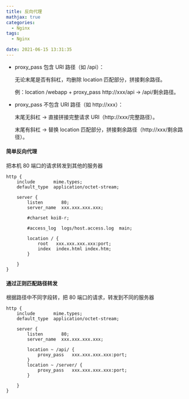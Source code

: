 ```yaml
---
title: 反向代理
mathjax: true
categories:
  - Nginx
tags:
  - Nginx

date: 2021-06-15 13:31:35
---
```


- proxy_pass 包含 URI 路径（如 /api）：

  无论末尾是否有斜杠，均删除 location 匹配部分，拼接剩余路径。

  例：location /webapp + proxy_pass http://xxx/api → /api/剩余路径。

- proxy_pass 不包含 URI 路径（如 http://xxx）：

  末尾无斜杠 → 直接拼接完整请求 URI（http://xxx/完整路径）。

  末尾有斜杠 → 替换 location 匹配部分，拼接剩余路径（http://xxx/剩余路径）。

#### 简单反向代理

把本机 80 端口的请求转发到其他的服务器

```
http {
    include       mime.types;
    default_type  application/octet-stream;

    server {
        listen       80;
        server_name  xxx.xxx.xxx.xxx;

        #charset koi8-r;

        #access_log  logs/host.access.log  main;

        location / {
            root   xxx.xxx.xxx.xxx:port;
            index  index.html index.htm;
        }

    }
}
```

#### 通过正则匹配路径转发

根据路径中不同字段转，把 80 端口的请求，转发到不同的服务器

```
http {
    include       mime.types;
    default_type  application/octet-stream;

    server {
        listen       80;
        server_name  xxx.xxx.xxx.xxx;

        location ~ /api/ {
            proxy_pass   xxx.xxx.xxx.xxx:port;
        }
        location ~ /server/ {
            proxy_pass   xxx.xxx.xxx.xxx:port;
        }

    }
}
```
